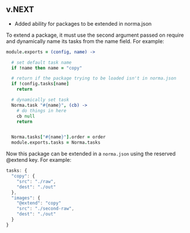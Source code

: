 ## v.NEXT

* Added ability for packages to be extended in norma.json

To extend a package, it must use the second argument passed on require
and dynamically name its tasks from the name field. For example:

```coffeescript
module.exports = (config, name) ->

  # set default task name
  if !name then name = "copy"

  # return if the package trying to be loaded isn't in norma.json
  if !config.tasks[name]
    return

  # dynamically set task
  Norma.task "#{name}", (cb) ->
    # do things in here
    cb null
    return


  Norma.tasks["#{name}"].order = order
  module.exports.tasks = Norma.tasks

```

Now this package can be extended in a `norma.json` using the reserved @extend
key. For example:

```javascript
tasks: {
  "copy": {
    "src": "./raw",
    "dest": "./out"
  },
  "images": {
    "@extend": "copy"
    "src": "./second-raw",
    "dest": "./out"
  }
}
```
